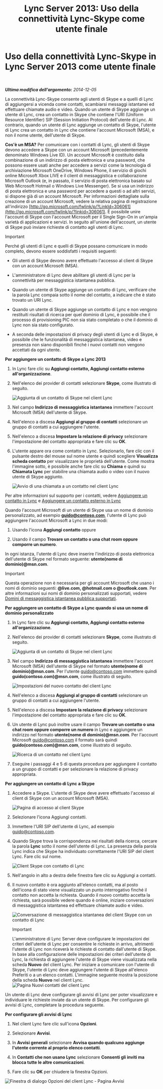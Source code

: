 ﻿---
title: 'Lync Server 2013: Uso della connettività Lync-Skype come utente finale'
TOCTitle: Uso della connettività Lync-Skype come utente finale
ms:assetid: ad22f731-118c-4349-8790-b1a72941cbdd
ms:mtpsurl: https://technet.microsoft.com/it-it/library/Dn440175(v=OCS.15)
ms:contentKeyID: 59602744
ms.date: 08/24/2015
mtps_version: v=OCS.15
ms.translationtype: HT
---

# Uso della connettività Lync-Skype in Lync Server 2013 come utente finale

 

_**Ultima modifica dell'argomento:** 2014-12-05_

La connettività Lync-Skype consente agli utenti di Skype e a quelli di Lync di aggiungersi a vicenda come contatti, scambiarsi messaggi istantanei ed effettuare chiamate audio e video. Quando un utente di Skype aggiunge un utente di Lync, crea un contatto in Skype che contiene l'URI (Uniform Resource Identifier) SIP (Session Initiation Protocol) dell'utente di Lync. Al contrario, quando un utente di Lync aggiunge un contatto di Skype, l'utente di Lync crea un contatto in Lync che contiene l'account Microsoft (MSA), e non il nome utente, dell'utente di Skype.

**Cos'è un MSA?** Per comunicare con i contatti di Lync, gli utenti di Skype devono accedere a Skype con un account Microsoft (precedentemente denominato Windows Live ID). Un account Microsoft è costituito dalla combinazione di un indirizzo di posta elettronica e una password, che possono essere usati anche per accedere a servizi come la tecnologia di archiviazione Microsoft OneDrive, Windows Phone, il servizio di giochi online Microsoft Xbox LIVE e il client di messaggistica e collaborazione Microsoft Outlook (e, in passato, il servizio di posta elettronica basato sul Web Microsoft Hotmail o Windows Live Messenger). Se si usa un indirizzo di posta elettronica e una password per accedere a questi o ad altri servizi, si dispone già di un account Microsoft. Per informazioni dettagliate sulla creazione di un account Microsoft, vedere la relativa pagina di registrazione all'indirizzo [http://go.microsoft.com/fwlink/p/?LinkId=306061](http://go.microsoft.com/fwlink/p/?linkid=306061). È possibile unire l'account di Skype con l'account Microsoft per il Single Sign-On in un'ampia varietà di applicazioni e servizi. In seguito all'unione dell'account, un utente di Skype può inviare richieste di contatto agli utenti di Lync.

> [!IMPORTANT]  
> Perché gli utenti di Lync e quelli di Skype possano comunicare in modo completo, devono essere soddisfatti i requisiti seguenti:<ul><li><p>Gli utenti di Skype devono avere effettuato l'accesso al client di Skype con un account Microsoft (MSA).</p></li>
> <li><p>L'amministratore di Lync deve abilitare gli utenti di Lync per la connettività per messaggistica istantanea pubblica.</p></li>
> <li><p>Quando un utente di Skype aggiunge un contatto di Lync, verificare che la parola Lync compaia sotto il nome del contatto, a indicare che è stato trovato un URI Lync.</p></li>
> 
> <li><p>Quando un utente di Skype aggiunge un contatto di Lync e non vengono restituiti risultati di ricerca per quel dominio di Lync, è possibile che il processo di provisioning PIC non sia stato completato o che il dominio di Lync non sia stato configurato.</p></li>
> 
> 
> <li><p>A seconda delle impostazioni di privacy degli utenti di Lync e di Skype, è possibile che le funzionalità di messaggistica istantanea, video e presenza non siano disponibili finché i nuovi contatti non vengono accettati da ogni utente.</p></li></ul>


**Per aggiungere un contatto di Skype a Lync 2013**

1.  In Lync fare clic su **Aggiungi contatto, Aggiungi contatto esterno all'organizzazione**.

2.  Nell'elenco dei provider di contatti selezionare **Skype**, come illustrato di seguito.
    
    ![Aggiunta di un contatto di Skype nel client Lync](images/Dn440175.ac4e2f21-c1d9-47d8-b99e-d49fe4eb36d7(OCS.15).jpg "Aggiunta di un contatto di Skype nel client Lync")

3.  Nel campo **Indirizzo di messaggistica istantanea** immettere l'account Microsoft (MSA) dell'utente di Skype.

4.  Nell'elenco a discesa **Aggiungi al gruppo di contatti** selezionare un gruppo di contatti a cui aggiungere l'utente.

5.  Nell'elenco a discesa **Impostare la relazione di privacy** selezionare l'impostazione del contatto appropriata e fare clic su **OK**.

6.  L'utente appare ora come contatto in Lync. Selezionarlo, fare clic con il pulsante destro del mouse sul nome utente e quindi scegliere **Visualizza scheda contatto** per visualizzare le proprietà dell'utente. Come mostra l'immagine sotto, è possibile anche fare clic su **Chiama** e quindi su **Chiamata Lync** per stabilire una chiamata audio o video con il nuovo utente di Skype aggiunto.
    
    ![Avvio di una chiamata a un contatto nel client Lync](images/Dn440175.cd7cb21a-87f7-4bfa-b30c-980d4098d226(OCS.15).jpg "Avvio di una chiamata a un contatto nel client Lync")

Per altre informazioni sul supporto per i contatti, vedere [Aggiungere un contatto in Lync](http://office.microsoft.com/it-it/office365-lync-online-help/add-a-contact-in-lync-ha102828922.aspx) e [Aggiungere un contatto esterno in Lync](http://office.microsoft.com/it-it/office365-lync-online-help/add-an-external-contact-in-lync-ha104038998.aspx?ctt=5%26origin=ha102828922)

Quando l'account Microsoft di un utente di Skype usa un nome di dominio personalizzato, ad esempio <strong>guido@contoso.com</strong>, l'utente di Lync può aggiungere l'account Microsoft a Lync in due modi:

1.  Usando l'icona **Aggiungi contatto** oppure

2.  Usando il campo **Trovare un contatto o una chat room oppure comporre un numero**.

In ogni istanza, l'utente di Lync deve inserire l'indirizzo di posta elettronica dell'utente di Skype nel formato seguente: <strong>utente(nome di dominio)@msn.com</strong>.

> [!IMPORTANT]  
> Questa operazione non è necessaria per gli account Microsoft che usano i nomi di dominio seguenti: <strong>@live.com, @hotmail.com o @outlook.com</strong>. Per altre informazioni sui nomi di dominio personalizzati supportati, vedere <a href="http://support.microsoft.com/kb/897567">Domini di messaggistica istantanea pubblica supportati</a>.

**Per aggiungere un contatto di Skype a Lync quando si usa un nome di dominio personalizzato**

1.  In Lync fare clic su **Aggiungi contatto, Aggiungi contatto esterno all'organizzazione**.

2.  Nell'elenco dei provider di contatti selezionare **Skype**, come illustrato di seguito.
    
    ![Aggiunta di un contatto di Skype nel client Lync](images/Dn440175.ac4e2f21-c1d9-47d8-b99e-d49fe4eb36d7(OCS.15).jpg "Aggiunta di un contatto di Skype nel client Lync")

3.  Nel campo **Indirizzo di messaggistica istantanea** immettere l'account Microsoft (MSA) dell'utente di Skype nel formato <strong>utente(nome di dominio)@msn.com</strong>. Per l'utente guido@contoso.com immettere quindi <strong>guido(contoso.com)@msn.com</strong>, come illustrato di seguito.
    
    ![Impostazioni del nuovo contatto del client Lync](images/Dn440175.422e69b5-2c0c-4260-858f-f10309af772f(OCS.15).jpg "Impostazioni del nuovo contatto del client Lync")

4.  Nell'elenco a discesa **Aggiungi al gruppo di contatti** selezionare un gruppo di contatti a cui aggiungere l'utente.

5.  Nell'elenco a discesa **Impostare la relazione di privacy** selezionare l'impostazione del contatto appropriata e fare clic su **OK**.

6.  Un utente di Lync può inoltre usare il campo **Trovare un contatto o una chat room oppure comporre un numero** in Lync e aggiungere un indirizzo nel formato <strong>utente(nome di dominio)@msn.com</strong>. Per l'account Microsoft guido@contoso.com il formato sarà quindi <strong>guido(contoso.com)@msn.com</strong>, come illustrato di seguito.
    
    ![Ricerca di un contatto nel client Lync](images/Dn440175.69787db8-f9b9-49e5-b197-b90b10393301(OCS.15).jpg "Ricerca di un contatto nel client Lync")

7.  Eseguire i passaggi 4 e 5 di questa procedura per aggiungere il contatto a un gruppo di contatti e per selezionare la relazione di privacy appropriata.

**Per aggiungere un contatto di Lync a Skype**

1.  Accedere a Skype. L'utente di Skype deve avere effettuato l'accesso al client di Skype con un account Microsoft (MSA).
    
    ![Pagina di accesso al client Skype](images/Dn440175.b4fd7c5a-be35-4205-80c7-872863b7a91d(OCS.15).jpg "Pagina di accesso al client Skype")

2.  Selezionare l'icona Aggiungi contatti.

3.  Immettere l'URI SIP dell'utente di Lync, ad esempio guido@contoso.com.

4.  Quando Skype trova la corrispondenza nei risultati della ricerca, cercare la parola **Lync** sotto il nome dell'utente di Lync. La presenza della parola Lync indica che Skype ha individuato correttamente l'URI SIP del client Lync. Fare clic sul nome.
    
    ![Client Skype con contatto di Lync](images/Dn440175.4e690a72-1a54-4442-89cf-0fb45ac5f56a(OCS.15).jpg "Client Skype con contatto di Lync")

5.  Nell'angolo in alto a destra delle finestra fare clic su Aggiungi a contatti.

6.  Il nuovo contatto è ora aggiunto all'elenco contatti, ma al posto dell'icona di stato viene visualizzato un punto interrogativo finché il contatto non accetta la richiesta. Quando il nuovo contatto accetta la richiesta, sarà possibile vedere quando è online, iniziare conversazioni di messaggistica istantanea ed effettuare chiamate audio e video.
    
    ![Conversazione di messaggistica istantanea del client Skype con un contatto di Lync](images/Dn440175.86ca6f81-4db9-45ba-8511-1f7541aaf066(OCS.15).jpg "Conversazione di messaggistica istantanea del client Skype con un contatto di Lync")
    
    > [!IMPORTANT]  
    > L'amministratore di Lync Server deve configurare le impostazioni dei criteri dell'utente di Lync per consentire le richieste in arrivo, altrimenti l'utente di Lync non riceverà le richieste di contatto dall'utente di Skype. In base alla configurazione delle impostazioni dei criteri dell'utente di Lync, la richiesta di aggiungere l'utente di Skype viene visualizzata nella scheda <strong>Nuovo</strong> del client Lync. Per iniziare a comunicare con l'utente di Skype, l'utente di Lync deve aggiungere l'utente di Skype all'elenco Preferiti o a un elenco contatti. L'immagine seguente mostra la posizione della scheda <strong>Nuovo</strong> nel client Lync.    
    ![Pagina Nuovi contatti del client Lync](images/Dn440175.b1cf8570-1401-47d9-ab14-b04f0d7e8a7a(OCS.15).jpg "Pagina Nuovi contatti del client Lync")

Un utente di Lync deve configurare gli avvisi di Lync per poter visualizzare e individuare le richieste inviate da un utente di Skype. Per configurare gli avvisi di Lync, completare la procedura seguente.

**Per configurare gli avvisi di Lync**

1.  Nel client Lync fare clic sull'icona **Opzioni**.

2.  Selezionare **Avvisi**.

3.  In **Avvisi generali** selezionare **Avvisa quando qualcuno aggiunge l'utente corrente al proprio elenco contatti**.

4.  In **Contatti che non usano Lync** selezionare **Consenti gli inviti ma blocca tutte le altre comunicazioni**.

5.  Fare clic su **OK** per chiudere la finestra Opzioni.

![Finestra di dialogo Opzioni del client Lync - Pagina Avvisi](images/Dn440175.b36ed67f-f394-4f66-b60a-b74793001bfc(OCS.15).jpg "Finestra di dialogo Opzioni del client Lync - Pagina Avvisi")

